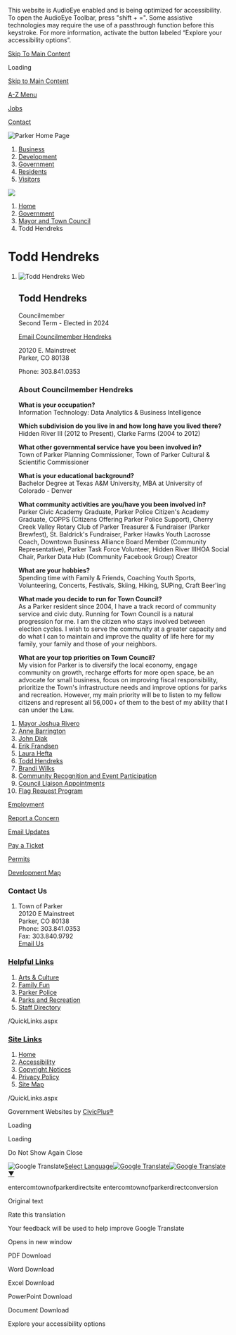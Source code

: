 This website is AudioEye enabled and is being optimized for accessibility. To open the AudioEye Toolbar, press "shift + =". Some assistive technologies may require the use of a passthrough function before this keystroke. For more information, activate the button labeled “Explore your accessibility options”.

[Skip To Main Content](https://www.parkeronline.org/2309/Todd-Hendreks/)

Loading

[Skip to Main Content](https://www.parkeronline.org/2309/Todd-Hendreks/)

[A-Z Menu](https://www.parkeronline.org/2172/A-to-Z-Directory)

[Jobs](https://www.parkeronline.org/201/Employment-Opportunities)

[Contact](https://www.parkeronline.org/144)

![Parker Home Page](https://www.parkeronline.org/ImageRepository/Document?documentID=27913)

1. [Business](https://www.parkeronline.org/54/Business)
2. [Development](https://www.parkeronline.org/2174/Development)
3. [Government](https://www.parkeronline.org/27/Government)
4. [Residents](https://www.parkeronline.org/55/Residents)
5. [Visitors](https://www.parkeronline.org/2022/Visitors)

<!--THE END-->

![](https://www.parkeronline.org/ImageRepository/Document?documentID=27916)

1. [Home](https://www.parkeronline.org)
2. [Government](https://www.parkeronline.org/27/Government)
3. [Mayor and Town Council](https://www.parkeronline.org/90/Mayor-and-Town-Council)
4. Todd Hendreks

# Todd Hendreks

1. ![Todd Hendreks Web](https://www.parkeronline.org/ImageRepository/Document?documentID=26917)
   
   ## Todd Hendreks
   
   Councilmember  
   Second Term - Elected in 2024
   
   [Email Councilmember Hendreks](mailto:thendreks@parkerco.gov)
   
   20120 E. Mainstreet  
   Parker, CO 80138
   
   Phone: 303.841.0353
   
   ### About Councilmember Hendreks
   
   **What is your occupation?**  
   Information Technology: Data Analytics &amp; Business Intelligence
   
   **Which subdivision do you live in and how long have you lived there?**  
   Hidden River III (2012 to Present), Clarke Farms (2004 to 2012)
   
   **What other governmental service have you been involved in?**  
   Town of Parker Planning Commissioner, Town of Parker Cultural &amp; Scientific Commissioner
   
   **What is your educational background?**  
   Bachelor Degree at Texas A&amp;M University, MBA at University of Colorado - Denver
   
   **What community activities are you/have you been involved in?**  
   Parker Civic Academy Graduate, Parker Police Citizen's Academy Graduate, COPPS (Citizens Offering Parker Police Support), Cherry Creek Valley Rotary Club of Parker Treasurer &amp; Fundraiser (Parker Brewfest), St. Baldrick's Fundraiser, Parker Hawks Youth Lacrosse Coach, Downtown Business Alliance Board Member (Community Representative), Parker Task Force Volunteer, Hidden River IIIHOA Social Chair, Parker Data Hub (Community Facebook Group) Creator
   
   **What are your hobbies?**  
   Spending time with Family &amp; Friends, Coaching Youth Sports, Volunteering, Concerts, Festivals, Skiing, Hiking, SUPing, Craft Beer'ing
   
   **What made you decide to run for Town Council?**  
   As a Parker resident since 2004, I have a track record of community service and civic duty. Running for Town Council is a natural progression for me. I am the citizen who stays involved between election cycles. I wish to serve the community at a greater capacity and do what I can to maintain and improve the quality of life here for my family, your family and those of your neighbors.
   
   **What are your top priorities on Town Council?**  
   My vision for Parker is to diversify the local economy, engage community on growth, recharge efforts for more open space, be an advocate for small business, focus on improving fiscal responsibility, prioritize the Town's infrastructure needs and improve options for parks and recreation. However, my main priority will be to listen to my fellow citizens and represent all 56,000+ of them to the best of my ability that I can under the Law.

<!--THE END-->

01. [Mayor Joshua Rivero](https://www.parkeronline.org/2318/Mayor-Joshua-Rivero)
02. [Anne Barrington](https://www.parkeronline.org/2319/Anne-Barrington)
03. [John Diak](https://www.parkeronline.org/2306/John-Diak)
04. [Erik Frandsen](https://www.parkeronline.org/2307/Erik-Frandsen)
05. [Laura Hefta](https://www.parkeronline.org/2308/Laura-Hefta)
06. [Todd Hendreks](https://www.parkeronline.org/2309/Todd-Hendreks)
07. [Brandi Wilks](https://www.parkeronline.org/2310/Brandi-Wilks)
08. [Community Recognition and Event Participation](https://www.parkeronline.org/2213/Community-Recognition-and-Event-Particip)
09. [Council Liaison Appointments](https://www.parkeronline.org/2359/Council-Liaison-Appointments)
10. [Flag Request Program](https://www.parkeronline.org/2406/Flag-Request-Program)

[Employment](https://www.parkeronline.org/201/Employment-Opportunities)

[Report a Concern](https://prkc-trk.aspgov.com/eTRAKiT/CRM/issue.aspx)

[Email Updates](https://www.parkeronline.org/list.aspx)

[Pay a Ticket](https://mobile.citepayusa.com/?agency=parkerMUNIco)

[Permits](https://prkc-trk.aspgov.com/eTRAKiT)

[Development Map](https://parkerco.maps.arcgis.com/apps/Shortlist/index.html?appid=7879283391d3453da213a439f2dca232)

### Contact Us

1. Town of Parker  
   20120 E Mainstreet  
   Parker, CO 80138  
   Phone: 303.841.0353  
   Fax: 303.840.9792  
   [Email Us](mailto:town@parkerco.gov)

### [Helpful Links](https://www.parkeronline.org/QuickLinks.aspx?CID=157)

1. [Arts &amp; Culture](https://parkerarts.org)
2. [Family Fun](https://www.parkeronline.org/2032/Family-Fun)
3. [Parker Police](https://parkerpd.org)
4. [Parks and Recreation](https://www.parkerrec.com)
5. [Staff Directory](https://www.parkeronline.org/Directory.aspx)

/QuickLinks.aspx

### [Site Links](https://www.parkeronline.org/QuickLinks.aspx?CID=158)

1. [Home](https://www.parkeronline.org)
2. [Accessibility](https://www.parkeronline.org/2395)
3. [Copyright Notices](https://www.parkeronline.org/site/copyright)
4. [Privacy Policy](https://www.parkeronline.org/2229)
5. [Site Map](https://www.parkeronline.org/sitemap)

/QuickLinks.aspx

Government Websites by [CivicPlus®](https://connect.civicplus.com/referral)

Loading

Loading

Do Not Show Again Close

![Google Translate](https://www.google.com/images/cleardot.gif)[Select Language![Google Translate](https://www.google.com/images/cleardot.gif)​![Google Translate](https://www.google.com/images/cleardot.gif)▼](https://www.parkeronline.org/2309/Todd-Hendreks)

entercomtownofparkerdirectsite entercomtownofparkerdirectconversion

Original text

Rate this translation

Your feedback will be used to help improve Google Translate

Opens in new window

PDF Download

Word Download

Excel Download

PowerPoint Download

Document Download

Explore your accessibility options